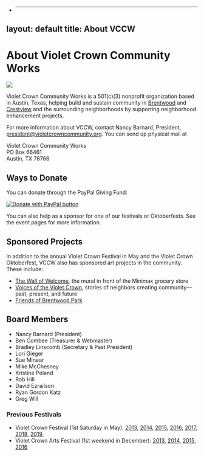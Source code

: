 * ---
layout: default
title: About VCCW
---
# About Violet Crown Community Works

<img src="img/vccw-small-2014.png" class="img-responsive well">

Violet Crown Community Works is a 501(c)(3) nonprofit organization based in
Austin, Texas, helping build and sustain community in
[Brentwood](http://brentwoodaustin.blogspot.com/) and
[Crestview](http://www.crestviewna.com/) and the surrounding neighborhoods
by supporting neighborhood enhancement projects.

For more information about VCCW, contact Nancy Barnard, President,
[president@violetcrowncommunity.org](mailto:president@violetcrowncommunity.org).  You can send up physical mail at

Violet Crown Community Works<br>
PO Box 66461<br>
Austin, TX 78766

## Ways to Donate

You can donate through the PayPal Giving Fund:

<a href="https://www.paypal.com/us/fundraiser/charity/1726667"><img src="https://www.paypalobjects.com/en_US/i/btn/btn_donateCC_LG.gif" border="0" title="PayPal - The safer, easier way to pay online!" alt="Donate with PayPal button" /></a>

You can also help as a sponsor for one of our festivals or Oktoberfests.  See the event pages for more information.

## Sponsored Projects

In addition to the annual Violet Crown Festival in May and the Violet Crown
Oktoberfest, VCCW also has sponsored art projects in the community.  These include:

* [The Wall of Welcome](wall.html), the mural in front of the Minimax grocery store
* [Voices of the Violet Crown](voices.html), stories of neighbors creating community—past, present, and future
* [Friends of Brentwood Park](http://friendsofbrentwoodpark.org/)

## Board Members

* Nancy Barnard (President)
* Ben Combee (Treasurer & Webmaster)
* Bradley Linscomb (Secretary & Past President)
* Lori Gieger
* Sue Minear
* Mike McChesney
* Kristine Poland
* Rob Hill
* David Ezrailson
* Ryan Gordon Katz
* Greg Will

### Previous Festivals

* Violet Crown Festival (1st Saturday in May): [2013](vcf_2013.html), [2014](vcf_2014.html), [2015](vcf_2015.html), [2016](vcf_2016.html), [2017](vcf_2017.html), [2018](vcf_2018.html), [2019](vcf_2019.html), 
* Violet Crown Arts Festival (1st weekend in December): [2013](artsfest_2013.html), [2014](artsfest_2014.html), [2015](artsfest_2015.html),  [2016](artsfest_2016.html)
